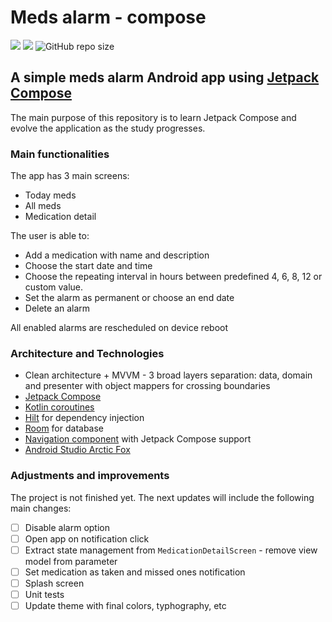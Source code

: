 # Meds alarm - compose

![](https://img.shields.io/badge/Android-3DDC84?style=for-the-badge&logo=android&logoColor=white)
![](https://img.shields.io/badge/Kotlin-0095D5?&style=for-the-badge&logo=kotlin&logoColor=white)
![GitHub repo size](https://img.shields.io/github/languages/code-size/aldomddev/meds-alarm-compose)

## A simple meds alarm Android app using [Jetpack Compose](https://developer.android.com/jetpack/compose)

The main purpose of this repository is to learn Jetpack Compose and evolve the application as the study progresses.

### Main functionalities

The app has 3 main screens:

- Today meds
- All meds
- Medication detail

The user is able to:

- Add a medication with name and description
- Choose the start date and time
- Choose the repeating interval in hours between predefined 4, 6, 8, 12 or custom value.
- Set the alarm as permanent or choose an end date
- Delete an alarm

All enabled alarms are rescheduled on device reboot

### Architecture and Technologies

- Clean architecture + MVVM - 3 broad layers separation: data, domain and presenter with object mappers for crossing boundaries
- [Jetpack Compose](https://developer.android.com/jetpack/compose)
- [Kotlin coroutines](https://developer.android.com/kotlin/coroutines)
- [Hilt](https://developer.android.com/training/dependency-injection/hilt-android) for dependency injection
- [Room](https://developer.android.com/training/data-storage/room) for database
- [Navigation component](https://developer.android.com/jetpack/compose/navigation) with Jetpack Compose support
- [Android Studio Arctic Fox](https://developer.android.com/studio)

### Adjustments and improvements

The project is not finished yet. The next updates will include the following main changes:

- [ ] Disable alarm option
- [ ] Open app on notification click
- [ ] Extract state management from `MedicationDetailScreen` - remove view model from parameter
- [ ] Set medication as taken and missed ones notification
- [ ] Splash screen
- [ ] Unit tests
- [ ] Update theme with final colors, typhography, etc

